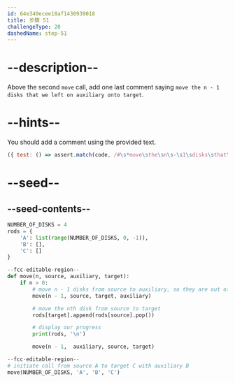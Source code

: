 ```yaml
---
id: 64e340ecee18af1430939018
title: 步驟 51
challengeType: 20
dashedName: step-51
---
```


# --description--

Above the second `move` call, add one last comment saying `move the n - 1 disks that we left on auxiliary onto target`.

# --hints--

You should add a comment using the provided text.

```js
({ test: () => assert.match(code, /#\s*move\sthe\sn\s-\s1\sdisks\sthat\swe\sleft\son\sauxiliary\sonto\starget\s+(?=move\(\s*n\s*-\s*1\s*,\s*auxiliary\s*,\s*source\s*,\s*target\s*\))/) })
```

# --seed--

## --seed-contents--

```py
NUMBER_OF_DISKS = 4
rods = {
    'A': list(range(NUMBER_OF_DISKS, 0, -1)),
    'B': [],
    'C': []
}

--fcc-editable-region--
def move(n, source, auxiliary, target):
    if n > 0:
        # move n - 1 disks from source to auxiliary, so they are out of the way
        move(n - 1, source, target, auxiliary)

        # move the nth disk from source to target
        rods[target].append(rods[source].pop())

        # display our progress
        print(rods, '\n')

        move(n - 1,  auxiliary, source, target)

--fcc-editable-region--
# initiate call from source A to target C with auxiliary B
move(NUMBER_OF_DISKS, 'A', 'B', 'C')
```
